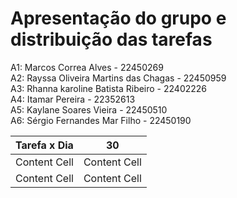 # Apresentação do grupo e distribuição das tarefas

A1: Marcos Correa Alves - 22450269 <br>
A2: Rayssa Oliveira Martins das Chagas - 22450959 <br>
A3: Rhanna karoline Batista Ribeiro - 22402226 <br>
A4: Itamar Pereira - 22352613 <br>
A5: Kaylane Soares Vieira - 22450510 <br>
A6: Sérgio Fernandes Mar Filho - 22450190 <br>

| Tarefa x Dia | 30|
| ------------- | ----- |
| Content Cell  | Content Cell  |
| Content Cell  | Content Cell  |
